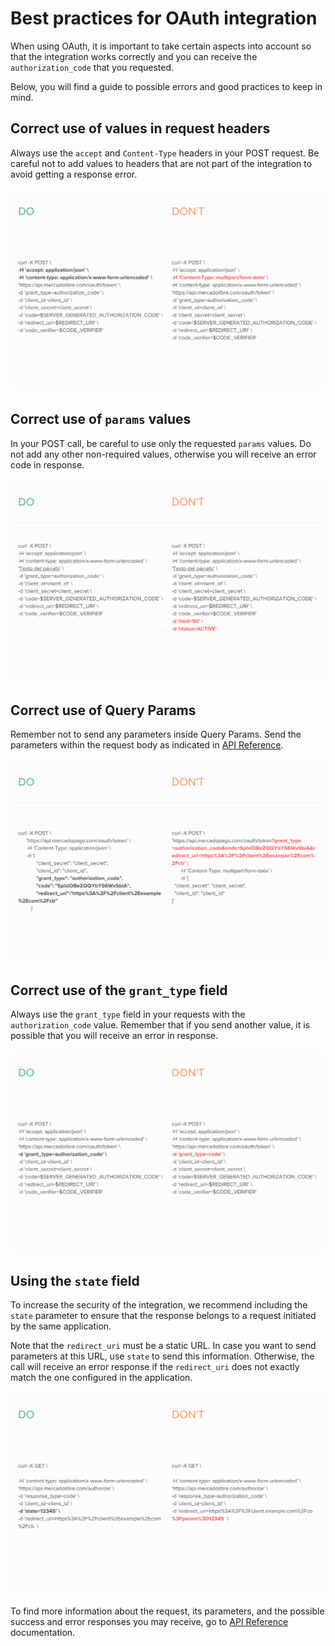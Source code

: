# Best practices for OAuth integration

When using OAuth, it is important to take certain aspects into account so that the integration works correctly and you can receive the `authorization_code` that you requested.

Below, you will find a guide to possible errors and good practices to keep in mind.

## Correct use of values in request headers

Always use the `accept` and `Content-Type` headers in your POST request. Be careful not to add values to headers that are not part of the integration to avoid getting a response error.

![oauth_header](/images/oauth/oauth_header.png)

## Correct use of `params` values

In your POST call, be careful to use only the requested `params` values. Do not add any other non-required values, otherwise you will receive an error code in response.

![oauth_params](/images/oauth/oauth-1.png)


## Correct use of Query Params

Remember not to send any parameters inside Query Params. Send the parameters within the request body as indicated in [API Reference](/developers/en/reference/oauth/_oauth_token/post).

![oauth_queryparams](/images/oauth/oauth_queryparams.png)

## Correct use of the `grant_type` field

Always use the `grant_type` field in your requests with the `authorization_code` value. Remember that if you send another value, it is possible that you will receive an error in response.

![oauth_grant_type](/images/oauth/oauth_granttype_v2.png)

## Using the `state` field

To increase the security of the integration, we recommend including the `state` parameter to ensure that the response belongs to a request initiated by the same application.

Note that the `redirect_uri` must be a static URL. In case you want to send parameters at this URL, use `state` to send this information. Otherwise, the call will receive an error response if the `redirect_uri` does not exactly match the one configured in the application.

![oauth_state](/images/oauth/oauth_state_v4.png)

To find more information about the request, its parameters, and the possible success and error responses you may receive, go to [API Reference](/developers/en/reference/oauth/_oauth_token/post) documentation.

